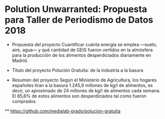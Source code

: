 # Polution Unwarranted: Propuesta para Taller de Periodismo de Datos 2018

* Propuesta del proyecto
Cuantificar cuánta energía se emplea —suelo, aire, agua— y qué cantidad de GEIS fueron vertidos en la atmósfera para la producción de los alimentos desperdiciados diariamente en Madrid. 


* Título del proyecto
Polución Gratuita: de la industria a la basura

* Resumen del proyecto
Según el Ministerio de Agricultura, los hogares españoles tiran a la basura 1.245,9 millones de kg/l de alimentos, es decir, un aproximado de 24 millones de kg/l de alimentos cada semana. El 85,6% de estos alimentos son desperdiciados tal como fueron comprados



** https://github.com/medialab-prado/polucion-gratuita 



